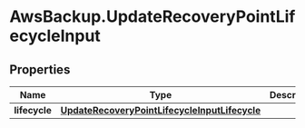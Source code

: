 # AwsBackup.UpdateRecoveryPointLifecycleInput

## Properties

Name | Type | Description | Notes
------------ | ------------- | ------------- | -------------
**lifecycle** | [**UpdateRecoveryPointLifecycleInputLifecycle**](UpdateRecoveryPointLifecycleInputLifecycle.md) |  | [optional] 


